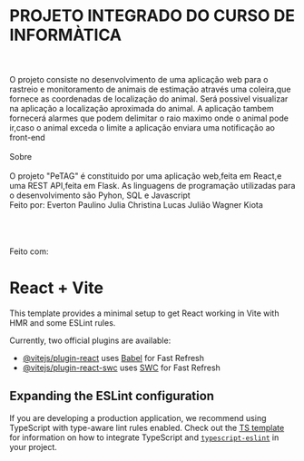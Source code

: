  #                                                                            PROJETO INTEGRADO DO CURSO DE INFORMÀTICA
 
<br><br>
O projeto consiste no desenvolvimento de uma aplicação web para o rastreio e monitoramento de animais de estimação através uma coleira,que fornece as coordenadas de localização do animal. Será possivel 
visualizar na aplicação a localização aproximada do animal. A aplicação tambem fornecerá alarmes que podem delimitar o raio maximo onde o animal pode ir,caso o animal exceda o limite a aplicação enviara uma notificação ao front-end
<br><br>
Sobre
<br><br>
O projeto "PeTAG" é constituido por uma aplicação web,feita em React,e uma REST API,feita em Flask. As linguagens de programação utilizadas para o desenvolvimento são Pyhon, SQL e Javascript
<br>
Feito por:
Everton Paulino
Julia Christina
Lucas Julião
Wagner Kiota
<br>
<br>
<br>
<br>





Feito com:<br>
# React + Vite

This template provides a minimal setup to get React working in Vite with HMR and some ESLint rules.

Currently, two official plugins are available:

- [@vitejs/plugin-react](https://github.com/vitejs/vite-plugin-react/blob/main/packages/plugin-react) uses [Babel](https://babeljs.io/) for Fast Refresh
- [@vitejs/plugin-react-swc](https://github.com/vitejs/vite-plugin-react/blob/main/packages/plugin-react-swc) uses [SWC](https://swc.rs/) for Fast Refresh

## Expanding the ESLint configuration

If you are developing a production application, we recommend using TypeScript with type-aware lint rules enabled. Check out the [TS template](https://github.com/vitejs/vite/tree/main/packages/create-vite/template-react-ts) for information on how to integrate TypeScript and [`typescript-eslint`](https://typescript-eslint.io) in your project.
